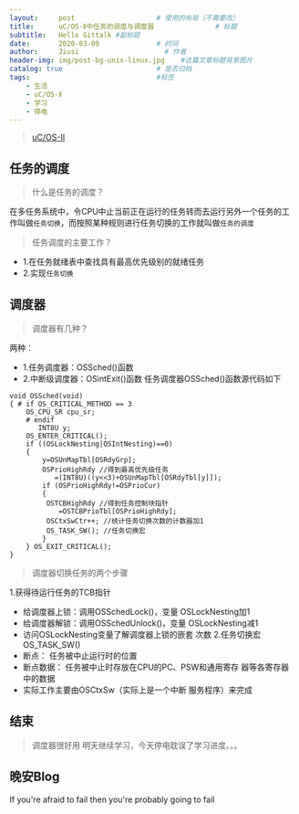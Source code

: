 ```yaml
---
layout:     post                    # 使用的布局（不需要改）
title:      uC/OS-Ⅱ中任务的调度与调度器               # 标题 
subtitle:   Hello Gittalk #副标题
date:       2020-03-09              # 时间
author:     Jiusi                     # 作者
header-img: img/post-bg-unix-linux.jpg    #这篇文章标题背景图片
catalog: true                       # 是否归档
tags:                               #标签
    - 生活
    - uC/OS-Ⅱ
    - 学习
    - 停电
---
```

>[uC/OS-Ⅱ](https://baike.baidu.com/item/uC%2FOS-II)
## 任务的调度

>什么是任务的调度？

在多任务系统中，令CPU中止当前正在运行的任务转而去运行另外一个任务的工作叫做`任务切换`，而按照某种规则进行任务切换的工作就叫做`任务的调度`

>任务调度的主要工作？

- 1.在任务就绪表中查找具有最高优先级别的就绪任务
- 2.实现`任务切换`

## 调度器

>调度器有几种？

两种： 
- 1.任务调度器：OSSched()函数
- 2.中断级调度器：OSintExit()函数
任务调度器OSSched()函数源代码如下
```
void OSSched(void) 
{ # if OS_CRITICAL_METHOD == 3 
	OS_CPU_SR cpu_sr; 
	# endif
       INT8U y;
    OS_ENTER_CRITICAL(); 
    if ((OSLockNesting|OSIntNesting)==0) 
    { 
    	y=OSUnMapTbl[OSRdyGrp]; 
    	OSPrioHighRdy //得到最高优先级任务 
    	   =(INT8U)((y<<3)+OSUnMapTbl[OSRdyTbl[y]]); 
    	if (OSPrioHighRdy!=OSPrioCur) 
    	{
    	 OSTCBHighRdy //得到任务控制块指针 
    	    =OSTCBPrioTbl[OSPrioHighRdy]; 
    	 OSCtxSwCtr++; //统计任务切换次数的计数器加1 
    	 OS_TASK_SW(); //任务切换宏 
    	}
    } OS_EXIT_CRITICAL();
}
```
>调度器切换任务的两个步骤

1.获得待运行任务的TCB指针
  - 给调度器上锁：调用OSSchedLock()，变量 OSLockNesting加1 
  - 给调度器解锁：调用OSSchedUnlock()，变量 OSLockNesting减1 
  - 访问OSLockNesting变量了解调度器上锁的嵌套 次数 
2.任务切换宏OS_TASK_SW()
  - 断点： 任务被中止运行时的位置 
  - 断点数据： 任务被中止时存放在CPU的PC、PSW和通用寄存 器等各寄存器中的数据 
  - 实际工作主要由OSCtxSw（实际上是一个中断 服务程序）来完成

## 结束
>调度器很好用
明天继续学习，今天停电耽误了学习进度。。。

## 晚安Blog
If you're afraid to fail then you're probably going to fail


